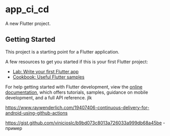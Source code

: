 # app_ci_cd

A new Flutter project.

## Getting Started

This project is a starting point for a Flutter application.

A few resources to get you started if this is your first Flutter project:

- [Lab: Write your first Flutter app](https://docs.flutter.dev/get-started/codelab)
- [Cookbook: Useful Flutter samples](https://docs.flutter.dev/cookbook)

For help getting started with Flutter development, view the
[online documentation](https://docs.flutter.dev/), which offers tutorials,
samples, guidance on mobile development, and a full API reference.
jlk

https://www.raywenderlich.com/19407406-continuous-delivery-for-android-using-github-actions


https://gist.github.com/vinicioslc/b9bd073c8013a726033a999db68a45be - пример